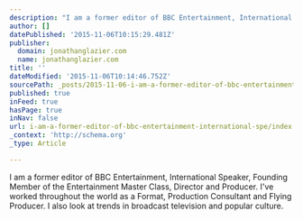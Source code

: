 ```yaml
---
description: "I am a former editor of BBC Entertainment, International Speaker, Founding Member of the Entertainment Master Class, Director and Producer. I've worked througho"
author: []
datePublished: '2015-11-06T10:15:29.481Z'
publisher:
  domain: jonathanglazier.com
  name: jonathanglazier.com
title: ''
dateModified: '2015-11-06T10:14:46.752Z'
sourcePath: _posts/2015-11-06-i-am-a-former-editor-of-bbc-entertainment-international-spe.md
published: true
inFeed: true
hasPage: true
inNav: false
url: i-am-a-former-editor-of-bbc-entertainment-international-spe/index.html
_context: 'http://schema.org'
_type: Article

---
```

I am a former editor of BBC Entertainment, International Speaker, Founding Member of the Entertainment Master Class, Director and Producer. I've worked throughout the world as a Format, Production Consultant and Flying Producer. I also look at trends in broadcast television and popular culture.